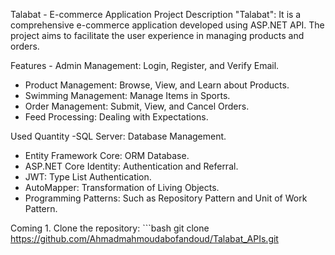 Talabat - E-commerce Application
Project Description "Talabat": It is a comprehensive e-commerce application developed using ASP.NET API. The project aims to facilitate the user experience in managing products and orders.

Features - Admin Management: Login, Register, and Verify Email.
- Product Management: Browse, View, and Learn about Products.
- Swimming Management: Manage Items in Sports.
- Order Management: Submit, View, and Cancel Orders.
- Feed Processing: Dealing with Expectations.

Used Quantity -SQL Server: Database Management.
- Entity Framework Core: ORM Database.
- ASP.NET Core Identity: Authentication and Referral.
- JWT: Type List Authentication.
- AutoMapper: Transformation of Living Objects.
- Programming Patterns: Such as Repository Pattern and Unit of Work Pattern.

Coming 1. Clone the repository: ```bash git clone https://github.com/Ahmadmahmoudabofandoud/Talabat_APIs.git
